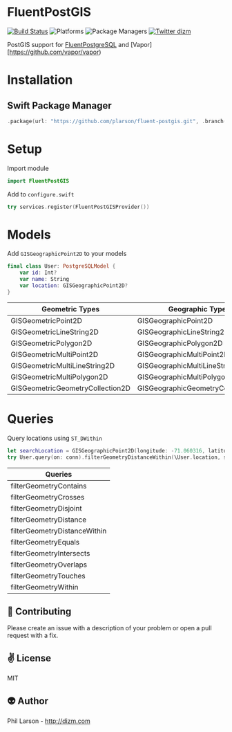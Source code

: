 # FluentPostGIS

[![Build Status](https://travis-ci.org/plarson/fluent-postgis.svg?branch=master)](https://travis-ci.org/plarson/fluent-postgis)
![Platforms](https://img.shields.io/badge/platforms-Linux%20%7C%20OS%20X-blue.svg)
![Package Managers](https://img.shields.io/badge/package%20managers-SwiftPM-yellow.svg)
[![Twitter dizm](https://img.shields.io/badge/twitter-dizm-green.svg)](http://twitter.com/dizm)

PostGIS support for [FluentPostgreSQL](https://github.com/vapor/fluent-postgresql) and [Vapor][https://github.com/vapor/vapor)

# Installation

## Swift Package Manager

```swift
.package(url: "https://github.com/plarson/fluent-postgis.git", .branch("master"))
```
# Setup
Import module
```swift
import FluentPostGIS
```

Add to ```configure.swift```
```swift
try services.register(FluentPostGISProvider())
```
# Models
Add ```GISGeographicPoint2D``` to your models
```swift
final class User: PostgreSQLModel {
    var id: Int?
    var name: String
    var location: GISGeographicPoint2D?
}
```
| Geometric Types | Geographic Types  |
|---|---|
|GISGeometricPoint2D|GISGeographicPoint2D|
|GISGeometricLineString2D|GISGeographicLineString2D|
|GISGeometricPolygon2D|GISGeographicPolygon2D|
|GISGeometricMultiPoint2D|GISGeographicMultiPoint2D|
|GISGeometricMultiLineString2D|GISGeographicMultiLineString2D|
|GISGeometricMultiPolygon2D|GISGeographicMultiPolygon2D|
|GISGeometricGeometryCollection2D|GISGeographicGeometryCollection2D|

# Queries
Query locations using ```ST_DWithin```
```swift        
let searchLocation = GISGeographicPoint2D(longitude: -71.060316, latitude: 48.432044)
try User.query(on: conn).filterGeometryDistanceWithin(\User.location, searchLocation, 1000).all().wait()
```

| Queries |
|---|
|filterGeometryContains|
|filterGeometryCrosses|
|filterGeometryDisjoint|
|filterGeometryDistance|
|filterGeometryDistanceWithin|
|filterGeometryEquals|
|filterGeometryIntersects|
|filterGeometryOverlaps|
|filterGeometryTouches|
|filterGeometryWithin|

:gift_heart: Contributing
------------
Please create an issue with a description of your problem or open a pull request with a fix.

:v: License
-------
MIT

:alien: Author
------
Phil Larson - http://dizm.com
